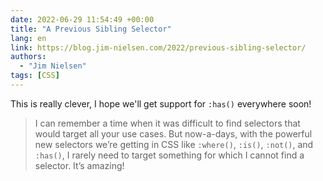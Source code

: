 ```yaml
---
date: 2022-06-29 11:54:49 +00:00
title: "A Previous Sibling Selector"
lang: en
link: https://blog.jim-nielsen.com/2022/previous-sibling-selector/
authors:
  - "Jim Nielsen"
tags: [CSS]
---
```


This is really clever, I hope we'll get support for `:has()` everywhere soon!

> I can remember a time when it was difficult to find selectors that would target all your use cases. But now-a-days, with the powerful new selectors we’re getting in CSS like `:where()`, `:is()`, `:not()`, and `:has()`, I rarely need to target something for which I cannot find a selector. It’s amazing!
